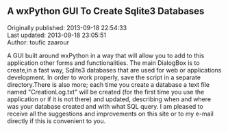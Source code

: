 ## A wxPython GUI To Create Sqlite3 Databases  
Originally published: 2013-09-18 22:54:33  
Last updated: 2013-09-18 23:05:51  
Author: toufic zaarour  
  
A GUI built around wxPython in a way that will allow you to add to this application other forms and functionalities. The main DialogBox is to create,in a fast way, Sqlite3 databases that are used for web or applications development. In order to work properly, save the script in a separate directory.There is also more; each time you create a database a text file named "CreationLog.txt" will be created (for the first time you use the application or if it is not there) and updated, describing when and where was your database created and with what SQL query. I am pleased to receive all the suggestions and improvements on this site or to my e-mail directly if this is convenient to you.